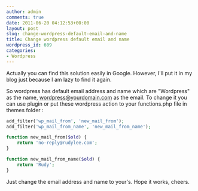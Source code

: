 ```yaml
---
author: admin
comments: true
date: 2011-06-20 04:12:53+00:00
layout: post
slug: change-wordpress-default-email-and-name
title: Change wordpress default email and name
wordpress_id: 609
categories:
- Wordpress
---
```


Actually you can find this solution easily in Google. However, I'll put it in my blog just because I am lazy to find it again.

So wordpress has default email address and name which are "Wordpress" as the name, wordpress@yourdomain.com as the email. To change it you can use plugin or put these wordpress action to your functions.php file in themes folder :

    
``` php    
add_filter('wp_mail_from', 'new_mail_from');
add_filter('wp_mail_from_name', 'new_mail_from_name');

function new_mail_from($old) {
    return 'no-reply@rudylee.com';
}

function new_mail_from_name($old) {
    return 'Rudy';
}
```

Just change the email address and name to your's. Hope it works, cheers.
